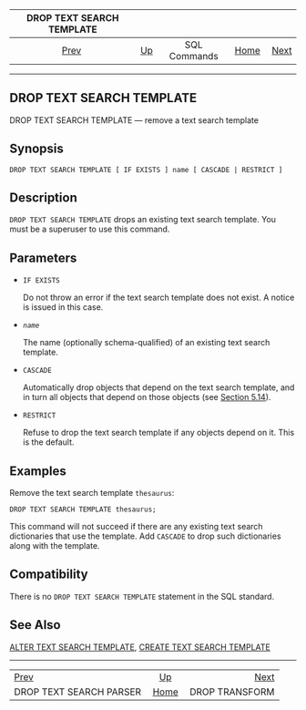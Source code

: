 <!--?xml version="1.0" encoding="UTF-8" standalone="no"?-->

|                 DROP TEXT SEARCH TEMPLATE                |                                        |              |                                                       |                                                  |
| :------------------------------------------------------: | :------------------------------------- | :----------: | ----------------------------------------------------: | -----------------------------------------------: |
| [Prev](sql-droptsparser.html "DROP TEXT SEARCH PARSER")  | [Up](sql-commands.html "SQL Commands") | SQL Commands | [Home](index.html "PostgreSQL 17devel Documentation") |  [Next](sql-droptransform.html "DROP TRANSFORM") |

***

[]()

## DROP TEXT SEARCH TEMPLATE

DROP TEXT SEARCH TEMPLATE — remove a text search template

## Synopsis

    DROP TEXT SEARCH TEMPLATE [ IF EXISTS ] name [ CASCADE | RESTRICT ]

## Description

`DROP TEXT SEARCH TEMPLATE` drops an existing text search template. You must be a superuser to use this command.

## Parameters

*   `IF EXISTS`

    Do not throw an error if the text search template does not exist. A notice is issued in this case.

*   *`name`*

    The name (optionally schema-qualified) of an existing text search template.

*   `CASCADE`

    Automatically drop objects that depend on the text search template, and in turn all objects that depend on those objects (see [Section 5.14](ddl-depend.html "5.14. Dependency Tracking")).

*   `RESTRICT`

    Refuse to drop the text search template if any objects depend on it. This is the default.

## Examples

Remove the text search template `thesaurus`:

    DROP TEXT SEARCH TEMPLATE thesaurus;

This command will not succeed if there are any existing text search dictionaries that use the template. Add `CASCADE` to drop such dictionaries along with the template.

## Compatibility

There is no `DROP TEXT SEARCH TEMPLATE` statement in the SQL standard.

## See Also

[ALTER TEXT SEARCH TEMPLATE](sql-altertstemplate.html "ALTER TEXT SEARCH TEMPLATE"), [CREATE TEXT SEARCH TEMPLATE](sql-createtstemplate.html "CREATE TEXT SEARCH TEMPLATE")

***

|                                                          |                                                       |                                                  |
| :------------------------------------------------------- | :---------------------------------------------------: | -----------------------------------------------: |
| [Prev](sql-droptsparser.html "DROP TEXT SEARCH PARSER")  |         [Up](sql-commands.html "SQL Commands")        |  [Next](sql-droptransform.html "DROP TRANSFORM") |
| DROP TEXT SEARCH PARSER                                  | [Home](index.html "PostgreSQL 17devel Documentation") |                                   DROP TRANSFORM |
